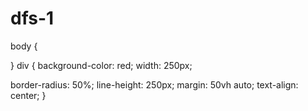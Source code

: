 # dfs-1
body {

}
div {
  background-color: red; 
  width: 250px; 
  
  border-radius: 50%;
  line-height: 250px;
  margin: 50vh auto;
  text-align: center;
}
